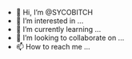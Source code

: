 - 👋 Hi, I’m @SYCOBITCH
- 👀 I’m interested in ...
- 🌱 I’m currently learning ...
- 💞️ I’m looking to collaborate on ...
- 📫 How to reach me ...

<!---
SYCOBITCH/SYCOBITCH is a ✨ special ✨ repository because its `README.md` (this file) appears on your GitHub profile.
You can click the Preview link to take a look at your changes.
--->
